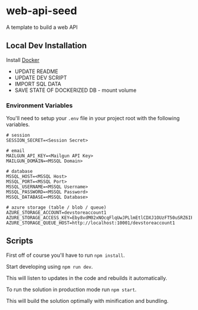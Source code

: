 # web-api-seed

A template to build a web API

## Local Dev Installation

Install [Docker](https://docs.docker.com/install/)

* UPDATE README
* UPDATE DEV SCRIPT
* IMPORT SQL DATA
* SAVE STATE OF DOCKERIZED DB - mount volume

### Environment Variables

You'll need to setup your `.env` file in your project root with the following variables.

```
# session
SESSION_SECRET=<Session Secret>

# email
MAILGUN_API_KEY=<Mailgun API Key>
MAILGUN_DOMAIN=<MSSQL Domain>

# database
MSSQL_HOST=<MSSQL Host>
MSSQL_PORT=<MSSQL Port>
MSSQL_USERNAME=<MSSQL Username>
MSSQL_PASSWORD=<MSSQL Password>
MSSQL_DATABASE=<MSSQL Database>

# azure storage (table / blob / queue)
AZURE_STORAGE_ACCOUNT=devstoreaccount1
AZURE_STORAGE_ACCESS_KEY=Eby8vdM02xNOcqFlqUwJPLlmEtlCDXJ1OUzFT50uSRZ6IFsuFq2UVErCz4I6tq/K1SZFPTOtr/KBHBeksoGMGw==
AZURE_STORAGE_QUEUE_HOST=http://localhost:10001/devstoreaccount1
```

## Scripts

First off of course you'll have to run `npm install`.

Start developing using `npm run dev`.

This will listen to updates in the code and rebuilds it automatically.

To run the solution in production mode run `npm start`.

This will build the solution optimally with minification and bundling.